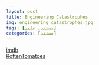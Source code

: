 ```yaml
---
layout: post
title: Engineering Catastrophes
img: engineering_catastrophes.jpg
tags: [مستند, علمی]
categories: [مستند]
---
```


[imdb](https://www.imdb.com/title/tt8566938)  
[RottenTomatoes](https://www.rottentomatoes.com/tv/engineering_catastrophes)
